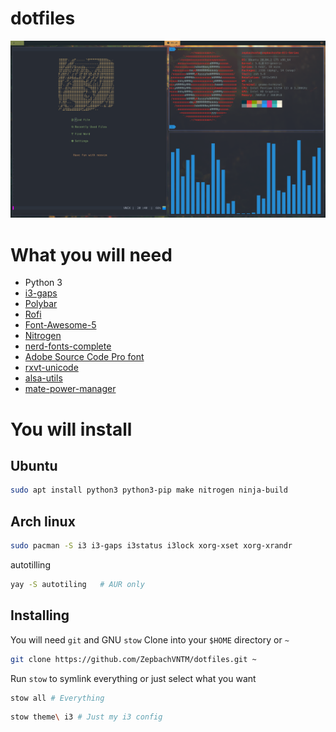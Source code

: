 # dotfiles
![dotfile image](./.github/wallpaper.png)

<h1>What you will need</h1>
<ul>
<li>Python 3</li>
<li><a href="https://github.com/Airblader/i3">i3-gaps</a></li>
<li><a href="https://github.com/jaagr/polybar">Polybar</a></li>
<li><a href="https://github.com/DaveDavenport/rofi">Rofi</a></li>
<li><a href="https://fontawesome.com">Font-Awesome-5</a></li>
<li><a href="https://aur.archlinux.org/packages/nitrogen-git/">Nitrogen</a></li>
<li><a href="https://aur.archlinux.org/packages/nerd-fonts-complete/">nerd-fonts-complete</a></li>
<li><a href="https://github.com/adobe-fonts/source-code-pro">Adobe Source Code Pro font</a></li>
<li><a href="https://wiki.archlinux.org/index.php/Rxvt-unicode">rxvt-unicode</a></li>
<li><a href="https://archlinux.org/packages/extra/x86_64/alsa-utils">alsa-utils</a></li>
<li><a href="https://archlinux.org/packages/community/x86_64/mate-power-manager">mate-power-manager</a></li>
</ul>

<h1>You will install</h1>

## Ubuntu
```bash
sudo apt install python3 python3-pip make nitrogen ninja-build
```
## Arch linux
```bash
sudo pacman -S i3 i3-gaps i3status i3lock xorg-xset xorg-xrandr
```

autotilling
```bash
yay -S autotiling   # AUR only
```

## Installing
You will need `git` and GNU `stow`
Clone into your `$HOME` directory or `~`

```bash
git clone https://github.com/ZepbachVNTM/dotfiles.git ~
```

Run `stow` to symlink everything or just select what you want

```bash
stow all # Everything
```

```bash
stow theme\ i3 # Just my i3 config
```
